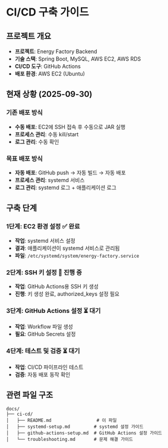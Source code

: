 # CI/CD 구축 가이드

## 프로젝트 개요
- **프로젝트**: Energy Factory Backend
- **기술 스택**: Spring Boot, MySQL, AWS EC2, AWS RDS
- **CI/CD 도구**: GitHub Actions
- **배포 환경**: AWS EC2 (Ubuntu)

## 현재 상황 (2025-09-30)

### 기존 배포 방식
- **수동 배포**: EC2에 SSH 접속 후 수동으로 JAR 실행
- **프로세스 관리**: 수동 kill/start
- **로그 관리**: 수동 확인

### 목표 배포 방식
- **자동 배포**: GitHub push → 자동 빌드 → 자동 배포
- **프로세스 관리**: systemd 서비스
- **로그 관리**: systemd 로그 + 애플리케이션 로그

## 구축 단계

### 1단계: EC2 환경 설정 ✅ 완료
- **작업**: systemd 서비스 설정
- **결과**: 애플리케이션이 systemd 서비스로 관리됨
- **파일**: `/etc/systemd/system/energy-factory.service`

### 2단계: SSH 키 설정 🔄 진행 중
- **작업**: GitHub Actions용 SSH 키 생성
- **진행**: 키 생성 완료, authorized_keys 설정 필요

### 3단계: GitHub Actions 설정 ⏳ 대기
- **작업**: Workflow 파일 생성
- **필요**: GitHub Secrets 설정

### 4단계: 테스트 및 검증 ⏳ 대기
- **작업**: CI/CD 파이프라인 테스트
- **검증**: 자동 배포 동작 확인

## 관련 파일 구조
```
docs/
├── ci-cd/
│   ├── README.md                 # 이 파일
│   ├── systemd-setup.md         # systemd 설정 가이드
│   ├── github-actions-setup.md  # GitHub Actions 설정 가이드
│   └── troubleshooting.md       # 문제 해결 가이드
```